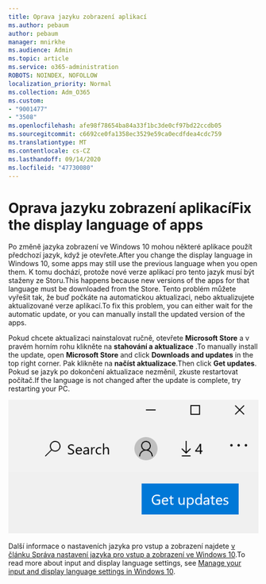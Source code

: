 ```yaml
---
title: Oprava jazyku zobrazení aplikací
ms.author: pebaum
author: pebaum
manager: mnirkhe
ms.audience: Admin
ms.topic: article
ms.service: o365-administration
ROBOTS: NOINDEX, NOFOLLOW
localization_priority: Normal
ms.collection: Adm_O365
ms.custom:
- "9001477"
- "3508"
ms.openlocfilehash: afe98f78654ba84a33f1bc3de0cf97bd22ccdb05
ms.sourcegitcommit: c6692ce0fa1358ec3529e59ca0ecdfdea4cdc759
ms.translationtype: MT
ms.contentlocale: cs-CZ
ms.lasthandoff: 09/14/2020
ms.locfileid: "47730080"
---
```

# <a name="fix-the-display-language-of-apps"></a><span data-ttu-id="79ac6-102">Oprava jazyku zobrazení aplikací</span><span class="sxs-lookup"><span data-stu-id="79ac6-102">Fix the display language of apps</span></span>

<span data-ttu-id="79ac6-103">Po změně jazyka zobrazení ve Windows 10 mohou některé aplikace použít předchozí jazyk, když je otevřete.</span><span class="sxs-lookup"><span data-stu-id="79ac6-103">After you change the display language in Windows 10, some apps may still use the previous language when you open them.</span></span> <span data-ttu-id="79ac6-104">K tomu dochází, protože nové verze aplikací pro tento jazyk musí být staženy ze Storu.</span><span class="sxs-lookup"><span data-stu-id="79ac6-104">This happens because new versions of the apps for that language must be downloaded from the Store.</span></span> <span data-ttu-id="79ac6-105">Tento problém můžete vyřešit tak, že buď počkáte na automatickou aktualizaci, nebo aktualizujete aktualizované verze aplikací.</span><span class="sxs-lookup"><span data-stu-id="79ac6-105">To fix this problem, you can either wait for the automatic update, or you can manually install the updated version of the apps.</span></span>

<span data-ttu-id="79ac6-106">Pokud chcete aktualizaci nainstalovat ručně, otevřete **Microsoft Store** a v pravém horním rohu klikněte na **stahování a aktualizace** .</span><span class="sxs-lookup"><span data-stu-id="79ac6-106">To manually install the update, open **Microsoft Store** and click **Downloads and updates** in the top right corner.</span></span> <span data-ttu-id="79ac6-107">Pak klikněte na **načíst aktualizace**.</span><span class="sxs-lookup"><span data-stu-id="79ac6-107">Then click **Get updates**.</span></span> <span data-ttu-id="79ac6-108">Pokud se jazyk po dokončení aktualizace nezměnil, zkuste restartovat počítač.</span><span class="sxs-lookup"><span data-stu-id="79ac6-108">If the language is not changed after the update is complete, try restarting your PC.</span></span>

![Získejte aktualizace.](media/get-updates.png)

<span data-ttu-id="79ac6-110">Další informace o nastaveních jazyka pro vstup a zobrazení najdete [v článku Správa nastavení jazyka pro vstup a zobrazení ve Windows 10](https://support.microsoft.com/help/4027670/windows-10-add-and-switch-input-and-display-language-preferences).</span><span class="sxs-lookup"><span data-stu-id="79ac6-110">To read more about input and display language settings, see [Manage your input and display language settings in Windows 10](https://support.microsoft.com/help/4027670/windows-10-add-and-switch-input-and-display-language-preferences).</span></span>
